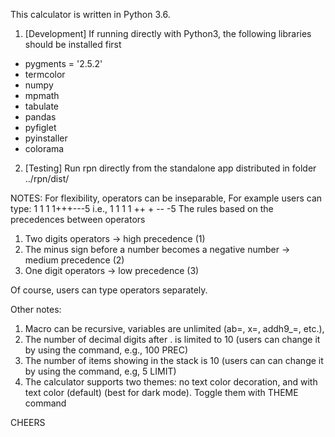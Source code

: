 This calculator is written in Python 3.6.

1. [Development] If running directly with Python3, the following libraries should be installed first
- pygments = '2.5.2'
- termcolor 
- numpy
- mpmath
- tabulate
- pandas
- pyfiglet
- pyinstaller
- colorama

2. [Testing] Run rpn directly from the standalone app distributed in folder ../rpn/dist/

NOTES: For flexibility, operators can be inseparable, 
For example users can type: 1 1 1 1+++---5 i.e., 1 1 1 1 ++ + -- -5
The rules based on the precedences between operators

1. Two digits operators -> high precedence (1)
2. The minus sign before a number becomes a negative number -> medium precedence (2)
3. One digit operators -> low precedence (3)


Of course, users can type operators separately.

Other notes: 
1. Macro can be recursive, variables are unlimited (ab=, x=, addh9_=, etc.), 
2. The number of decimal digits after . is limited to 10 (users can change it by using the command, e.g., 100 PREC)
3. The number of items showing in the stack is 10 (users can can change it by using the command, e.g, 5 LIMIT)
4. The calculator supports two themes: no text color decoration, and with text color (default) (best for dark mode).
Toggle them with THEME command


CHEERS

